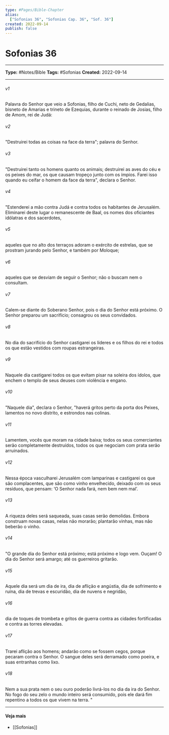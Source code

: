 ```yaml
---
type: #Pages/Bible-Chapter
alias:
  ["Sofonias 36", "Sofonias Cap. 36", "Sof. 36"]
created: 2022-09-14
publish: false
---
```


# Sofonias 36

---

**Type:** #Notes/Bible
**Tags:** #Sofonias
**Created:** 2022-09-14

---

###### v1
Palavra do Senhor que veio a Sofonias, filho de Cuchi, neto de Gedalias, bisneto de Amarias e trineto de Ezequias, durante o reinado de Josias, filho de Amom, rei de Judá:
###### v2
"Destruirei todas as coisas na face da terra"; palavra do Senhor.
###### v3
"Destruirei tanto os homens quanto os animais; destruirei as aves do céu e os peixes do mar, os que causam tropeço junto com os ímpios. Farei isso quando eu ceifar o homem da face da terra", declara o Senhor.
###### v4
"Estenderei a mão contra Judá e contra todos os habitantes de Jerusalém. Eliminarei deste lugar o remanescente de Baal, os nomes dos oficiantes idólatras e dos sacerdotes,
###### v5
aqueles que no alto dos terraços adoram o exército de estrelas, que se prostram jurando pelo Senhor, e também por Moloque;
###### v6
aqueles que se desviam de seguir o Senhor; não o buscam nem o consultam.
###### v7
Calem-se diante do Soberano Senhor, pois o dia do Senhor está próximo. O Senhor preparou um sacrifício; consagrou os seus convidados.
###### v8
No dia do sacrifício do Senhor castigarei os líderes e os filhos do rei e todos os que estão vestidos com roupas estrangeiras.
###### v9
Naquele dia castigarei todos os que evitam pisar na soleira dos ídolos, que enchem o templo de seus deuses com violência e engano.
###### v10
"Naquele dia", declara o Senhor, "haverá gritos perto da porta dos Peixes, lamentos no novo distrito, e estrondos nas colinas.
###### v11
Lamentem, vocês que moram na cidade baixa; todos os seus comerciantes serão completamente destruídos, todos os que negociam com prata serão arruinados.
###### v12
Nessa época vasculharei Jerusalém com lamparinas e castigarei os que são complacentes, que são como vinho envelhecido, deixado com os seus resíduos, que pensam: ‘O Senhor nada fará, nem bem nem mal’.
###### v13
A riqueza deles será saqueada, suas casas serão demolidas. Embora construam novas casas, nelas não morarão; plantarão vinhas, mas não beberão o vinho.
###### v14
"O grande dia do Senhor está próximo; está próximo e logo vem. Ouçam! O dia do Senhor será amargo; até os guerreiros gritarão.
###### v15
Aquele dia será um dia de ira, dia de aflição e angústia, dia de sofrimento e ruína, dia de trevas e escuridão, dia de nuvens e negridão,
###### v16
dia de toques de trombeta e gritos de guerra contra as cidades fortificadas e contra as torres elevadas.
###### v17
Trarei aflição aos homens; andarão como se fossem cegos, porque pecaram contra o Senhor. O sangue deles será derramado como poeira, e suas entranhas como lixo.
###### v18
Nem a sua prata nem o seu ouro poderão livrá-los no dia da ira do Senhor. No fogo do seu zelo o mundo inteiro será consumido, pois ele dará fim repentino a todos os que vivem na terra. "


---

#### Veja mais

- [[Sofonias]]
